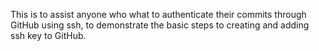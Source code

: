 This is to assist anyone who what to authenticate their commits through GitHub using ssh, to demonstrate the basic steps to creating and adding ssh key to GitHub.
